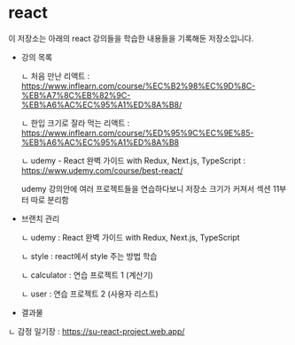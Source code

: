 # react
이 저장소는 아래의 react 강의들을 학습한 내용들을 기록해둔 저장소입니다.

- 강의 목록
  
  ㄴ 처음 만난 리액트 : https://www.inflearn.com/course/%EC%B2%98%EC%9D%8C-%EB%A7%8C%EB%82%9C-%EB%A6%AC%EC%95%A1%ED%8A%B8/
  
  ㄴ 한입 크기로 잘라 먹는 리액트 : https://www.inflearn.com/course/%ED%95%9C%EC%9E%85-%EB%A6%AC%EC%95%A1%ED%8A%B8
  
  ㄴ udemy - React 완벽 가이드 with Redux, Next.js, TypeScript : https://www.udemy.com/course/best-react/
  
    udemy 강의안에 여러 프로젝트들을 연습하다보니 저장소 크기가 커져서 섹션 11부터 따로 분리함

- 브랜치 관리
  
  ㄴ udemy : React 완벽 가이드 with Redux, Next.js, TypeScript
  
    ㄴ style : react에서 style 주는 방법 학습
  
    ㄴ calculator : 연습 프로젝트 1 (계산기)
  
    ㄴ user : 연습 프로젝트 2 (사용자 리스트)

- 결과물
  
 ㄴ 감정 일기장 : https://su-react-project.web.app/
